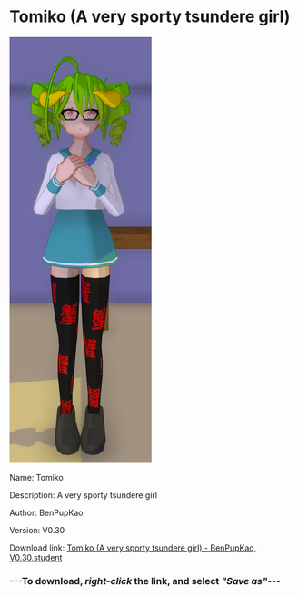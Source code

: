 # Tomiko (A very sporty tsundere girl)

<img src = "https://raw.githubusercontent.com/Arbiter1223/Daigaku-Gurashi-Custom-Students/master/Students/Files/Tomiko%20(A%20very%20sporty%20tsundere%20girl).png">

Name: Tomiko

Description: A very sporty tsundere girl

Author: BenPupKao

Version: V0.30

Download link: <a href="https://raw.githubusercontent.com/Arbiter1223/Daigaku-Gurashi-Custom-Students/master/Students/Files/Tomiko%20(A%20very%20sporty%20tsundere%20girl)%20-%20BenPupKao%2C%20V0.30.student">Tomiko (A very sporty tsundere girl) - BenPupKao, V0.30.student</a>

### ---**To download, _right-click_ the link, and select _"Save as"_**---
